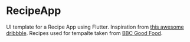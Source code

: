 # RecipeApp

UI template for a Recipe App using Flutter. Inspiration from [this awesome dribbble](https://dribbble.com/shots/5299031-Recipe-Sharing-Food-Channel). Recipes used for tempalte taken from [BBC Good Food](https://www.bbcgoodfood.com/).
